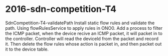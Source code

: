 # 2016-sdn-competition-T4
SdnCompetition-T4-validatePath
Install static flow rules and validate the path. Using flowRulesService to apply rules in ONO0. Add a process to filter the ICMP packet, 
when the device recive an ICMP packet, it will packet in to the controller. Controller will read the deviceId from the packet and record 
it. Then delete the flow rules whose action is packet in, and then packet out it to the device table. 
